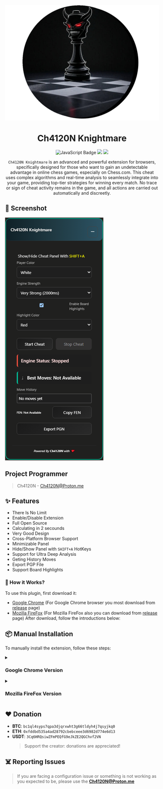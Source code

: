 <div align="center">
    <img src="img/logo/logo.png" alt="Ch4120N Knightmare">
    <h1>Ch4120N Knightmare</h1>
    <img src="https://img.shields.io/badge/Language-JavaScript-yellow?style=for-the-badge" alt="JavaScript Badge">
    <img src="https://img.shields.io/badge/Platform-All_Platforms-red?style=for-the-badge">
    <img src="https://img.shields.io/github/license/Ch4120N/Ch4120N-Knightmare?style=for-the-badge">

`Ch4120N Knightmare` is an advanced and powerful extension for browsers, specifically designed for those who want to gain an undetectable advantage in online chess games, especially on Chess.com. This cheat uses complex algorithms and real-time analysis to seamlessly integrate into your game, providing top-tier strategies for winning every match. No trace or sign of cheat activity remains in the game, and all actions are carried out automatically and discreetly.
</div>


## 👀 Screenshot
<img src="img/screenshot/screenshot.png" alt="ScreenShot" />

## Project Programmer
> Ch4120N - Ch4120N@Proton.me

## ✨ Features

* There Is No Limit
* Enable/Disable Extension
* Full Open Source
* Calculating in 2 secounds
* Very Good Design
* Cross-Platform Browser Support
* Minimizable Panel
* Hide/Show Panel with `SHIFT+A` HotKeys
* Support for Ultra Deep Analysis
* Geting History Moves
* Export PGP File
* Support Board Highlights


### 📝️ How it Works?
To use this plugin, first download it:

* [Google Chrome](https://github.com/Ch4120N/Ch4120N-Knightmare/releases) (For Google Chrome browser you most download from [release](https://github.com/Ch4120N/Ch4120N-Knightmare/releases) page)
* [Mozilla FireFox](https://github.com/Ch4120N/Ch4120N-Knightmare/releases) (For Mozilla FireFox also you can download from [release](https://github.com/Ch4120N/Ch4120N-Knightmare/releases) page)
After download, follow the introductions below:

## 📦 Manual Installation
To manually install the extension, follow these steps:

<details>
  <summary><h3>Google Chrome Version</h3></summary>

#### Step 1: Download the .zip file 💾
- Download the extension with .zip format
    - [Download ZIP](https://github.com/Ch4120N/Ch4120N-Knightmare/releases)
#### Step 2: Open Chrome Extensions Page ⚙️
- Open Chrome and navigate to:
    - **`chrome://extensions/`**
#### Step 3: Enable Developer Mode 🔧
- In the top-right corner, enable Developer mode.
#### Step 4: Install the Extension 📦
1. Extract the .zip file.
1. Click on Load unpacked.
1. Select the folder where the extension was extracted.

</details>
<details>
  <summary><h3>Mozilla FireFox Version</h3></summary>

> [!NOTE]
> You can download **Mozilla FireFox** Version from this [link](https://addons.mozilla.org/en-US/firefox/addon/charon-chatgpt-rtl-prompt/)

#### Step 1: Download the .zip file 💾
- Download the extension with .zip format
    - [Download ZIP](https://github.com/Ch4120N/Ch4120N-Knightmare/releases)
#### Step 2: Open Firefox Add-ons Page ⚙️
- Open Firefox and navigate to the Add-ons page:
    - Type **`about:addons`** in the address bar and press Enter.
    - Or click the menu button (three lines in the top-right corner) > Add-ons and themes.
- Open Chrome and navigate to:
    - **`chrome://extensions/`**
#### Step 3: Enable Developer Mode 🔧
- In the top-right corner, enable Developer mode.
#### Step 4: Install the Extension 📦
1. Extract the .zip file.
1. Click on Load unpacked.
1. Select the folder where the extension was extracted.

</details>

## ❤️ Donation
* **BTC**: `bc1ql4syps7qpa3djqrxwht3g66tldyh4j7qsyjkq0`
* **ETH**: `0xfddbd535a4ad28792cbebceee3d6982d774e6d13`
* **USDT**: `3Cq6HRQsiwZFmPEQfG9eJkZE2QGChvf2VN`
    > Support the creator: donations are appreciated!

## ☠️ Reporting Issues
> If you are facing a configuration issue or something is not working as you expected to be, please use the **Ch4120N@Proton.me**

